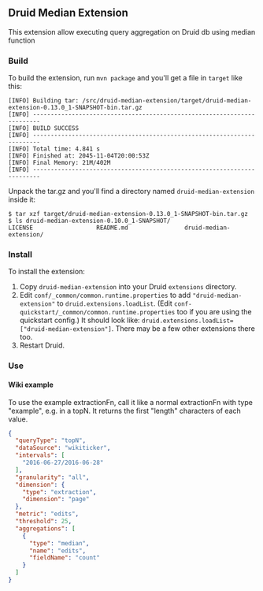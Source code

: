 ## Druid Median Extension

This extension allow executing query aggregation on Druid db using median function 

### Build

To build the extension, run `mvn package` and you'll get a file in `target` like this:

```
[INFO] Building tar: /src/druid-median-extension/target/druid-median-extension-0.13.0_1-SNAPSHOT-bin.tar.gz
[INFO] ------------------------------------------------------------------------
[INFO] BUILD SUCCESS
[INFO] ------------------------------------------------------------------------
[INFO] Total time: 4.841 s
[INFO] Finished at: 2045-11-04T20:00:53Z
[INFO] Final Memory: 21M/402M
[INFO] ------------------------------------------------------------------------
```

Unpack the tar.gz and you'll find a directory named `druid-median-extension` inside it:

```
$ tar xzf target/druid-median-extension-0.13.0_1-SNAPSHOT-bin.tar.gz
$ ls druid-median-extension-0.10.0_1-SNAPSHOT/
LICENSE                  README.md                druid-median-extension/
```

### Install

To install the extension:

1. Copy `druid-median-extension` into your Druid `extensions` directory.
2. Edit `conf/_common/common.runtime.properties` to add `"druid-median-extension"` to `druid.extensions.loadList`. (Edit `conf-quickstart/_common/common.runtime.properties` too if you are using the quickstart config.)
It should look like: `druid.extensions.loadList=["druid-median-extension"]`. There may be a few other extensions there
too.
3. Restart Druid.

### Use

#### Wiki example
To use the example extractionFn, call it like a normal extractionFn with type "example", e.g. in a
topN. It returns the first "length" characters of each value.

```json
{
  "queryType": "topN",
  "dataSource": "wikiticker",
  "intervals": [
    "2016-06-27/2016-06-28"
  ],
  "granularity": "all",
  "dimension": {
    "type": "extraction",
    "dimension": "page"
  },
  "metric": "edits",
  "threshold": 25,
  "aggregations": [
    {
      "type": "median",
      "name": "edits",
      "fieldName": "count"
    }
  ]
}
```